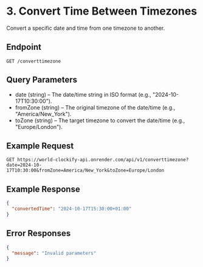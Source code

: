 # 3. Convert Time Between Timezones

Convert a specific date and time from one timezone to another.

## Endpoint

```http
GET /converttimezone
```

## Query Parameters

- date (string) – The date/time string in ISO format (e.g., "2024-10-17T10:30:00").
- fromZone (string) – The original timezone of the date/time (e.g., "America/New_York").
- toZone (string) – The target timezone to convert the date/time (e.g., "Europe/London").

## Example Request

```http
GET https://world-clockify-api.onrender.com/api/v1/converttimezone?date=2024-10-17T10:30:00&fromZone=America/New_York&toZone=Europe/London
```

## Example Response

```json
{
  "convertedTime": "2024-10-17T15:30:00+01:00"
}
```

## Error Responses

```json
{
  "message": "Invalid parameters"
}
```
